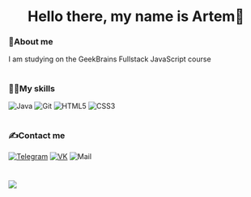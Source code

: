 <h1 align="center">Hello there, my name is Artem👋</h1>
<h3>🤔About me</h3>
I am studying on the GeekBrains Fullstack JavaScript course
<h1></h1>
<h3>💪🏼My skills</h3>
<div>
    <img src="https://img.shields.io/badge/Java-black?style=for-the-badge&logo=Java" alt="Java"/>
    <img src="https://img.shields.io/badge/Git-black?style=for-the-badge&logo=Git" alt="Git"/>
    <img src="https://img.shields.io/badge/HTML5-black?style=for-the-badge&logo=HTML5" alt="HTML5"/>
    <img src="https://img.shields.io/badge/CSS3-black?style=for-the-badge&logo=CSS3" alt="CSS3"/>
 </div>
 <h1></h1>
 <h3>✍Contact me</h3>
 <div>
  <a href="https://t.me/jpustik"><img
                src="https://img.shields.io/badge/Telegram-black?style=for-the-badge&logo=Telegram" alt="Telegram"></a>
  <a href="https://vk.com/pusart228"><img
             src="https://img.shields.io/badge/VK-black?style=for-the-badge&logo=VK" alt="VK"></a>
  <a href"malito:jpust43@mail.ru"><img
                src="https://img.shields.io/badge/Email-black?style=for-the-badge&logo=e" alt="Mail"></a>
  
 </div>
 <h1></h1>
<img src="https://github-readme-streak-stats.herokuapp.com/?user=jpustik&theme=dark&background=000000">
